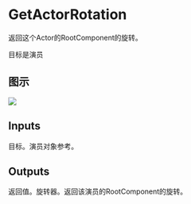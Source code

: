 # GetActorRotation

返回这个Actor的RootComponent的旋转。

目标是演员

## 图示

![]($-20221218-21145239.png)

## Inputs

目标。演员对象参考。  

## Outputs

返回值。旋转器。返回该演员的RootComponent的旋转。
